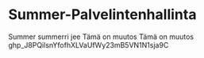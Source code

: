 # Summer-Palvelintenhallinta
Summer summerri jee
Tämä on muutos
Tämä on muutos
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
